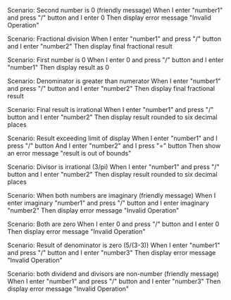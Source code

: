 Scenario: Second number is 0 (friendly message)
When I enter "number1"
and press "/" button
and I enter 0
Then display error message "Invalid Operation"

Scenario: Fractional division
When I enter "number1"
and press "/" button
and I enter "number2"
Then display final fractional result

Scenario: First number is 0
When I enter 0
and press "/" button
and I enter "number1"
Then display result as 0

Scenario: Denominator is greater than numerator
When I enter "number1"
and press "/" button
and I enter "number2"
Then display final fractional result

Scenario: Final result is irrational
When I enter "number1"
and press "/" button
and I enter "number2"
Then display result rounded to six decimal places

Scenario: Result exceeding limit of display
When I enter "number1"
and I press "/" button
And I enter "number2"
and I press "=" button
Then show an error message "result is out of bounds"

Scenario: Divisor is irrational (3/pi)
When I enter "number1"
and press "/" button
and I enter "number2"
Then display result rounded to six decimal places

Scenario: When both numbers are imaginary (friendly message)
When I enter imaginary "number1"
and press "/" button
and I enter imaginary "number2"
Then display error message "Invalid Operation"

Scenario: Both are zero
When I enter 0
and press "/" button
and I enter 0
Then display error message "Invalid Operation"

Scenario: Result of denominator is zero (5/(3-3))
When I enter "number1"
and press "/" button
and I enter "number3"
Then display error message "Invalid Operation"

Scenario: both dividend and divisors are non-number (friendly message)
When I enter "number1"
and press "/" button
and I enter "number3"
Then display error message "Invalid Operation"

